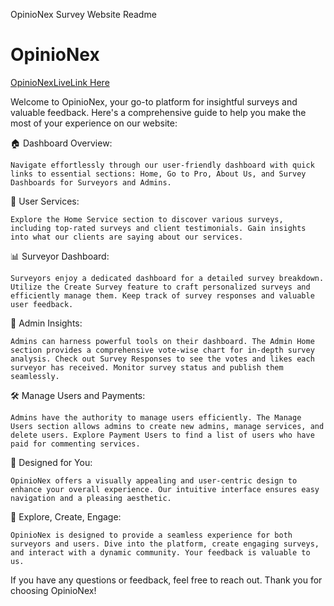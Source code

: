 OpinioNex Survey Website Readme

# OpinioNex
[OpinioNexLiveLink Here](https://servey-poll-projects.web.app/)

Welcome to OpinioNex, your go-to platform for insightful surveys and valuable feedback. Here's a comprehensive guide to help you make the most of your experience on our website:


🏠 Dashboard Overview:

    Navigate effortlessly through our user-friendly dashboard with quick links to essential sections: Home, Go to Pro, About Us, and Survey Dashboards for Surveyors and Admins.

🚀 User Services:

    Explore the Home Service section to discover various surveys, including top-rated surveys and client testimonials. Gain insights into what our clients are saying about our services.

📊 Surveyor Dashboard:

    Surveyors enjoy a dedicated dashboard for a detailed survey breakdown. Utilize the Create Survey feature to craft personalized surveys and efficiently manage them. Keep track of survey responses and valuable user feedback.

👑 Admin Insights:

    Admins can harness powerful tools on their dashboard. The Admin Home section provides a comprehensive vote-wise chart for in-depth survey analysis. Check out Survey Responses to see the votes and likes each surveyor has received. Monitor survey status and publish them seamlessly.

🛠️ Manage Users and Payments:

    Admins have the authority to manage users efficiently. The Manage Users section allows admins to create new admins, manage services, and delete users. Explore Payment Users to find a list of users who have paid for commenting services.

🎨 Designed for You:

    OpinioNex offers a visually appealing and user-centric design to enhance your overall experience. Our intuitive interface ensures easy navigation and a pleasing aesthetic.

🌟 Explore, Create, Engage:

    OpinioNex is designed to provide a seamless experience for both surveyors and users. Dive into the platform, create engaging surveys, and interact with a dynamic community. Your feedback is valuable to us.

If you have any questions or feedback, feel free to reach out. Thank you for choosing OpinioNex!